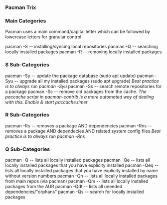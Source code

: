 ### Pacman Trix

### Main Categories

Pacman uses a main command/capital letter which can be followed by lowercase letters for granular control

pacman -S -- installing/syncing local repositories
pacman -Q -- searching locally installed packages
pacman -R -- removing locally installed packages

### S Sub-Categories
pacman -Sy -- update the package database (sudo apt update)
pacman -Syu -- upgrade all my installed packages (sudo apt upgrade)
*Best practice is to always run pacman -Syu*
pacman -Ss -- search remote repositories for a package
pacman -Sc -- remove old packages from the cache. 
*The paccache script in pacman-contrib is a more automated way of dealing with this. Enable & start paccache.timer*

### R Sub-Categories
pacman -Rs -- removes a package AND dependencies 
pacman -Rns -- removes a package AND dependecies AND related system config files
*Best practice is to always run pacman -Rns*

### Q Sub-Categories
pacman -Q -- lists all locally installed packages
pacman -Qe -- lists all locally installed packages that you have explicity installed
pacman -Qeq -- lists all locally installed packages that you have explicity installed by name without version numbers
pacman -Qn -- lists all locally installed packages from main repos (via pacman)
pacman -Qm -- lists all locally installed packages from the AUR
pacman -Qdt -- lists all uneeded dependencies/"orphans"
pacman -Qs -- search for locally installed packages
